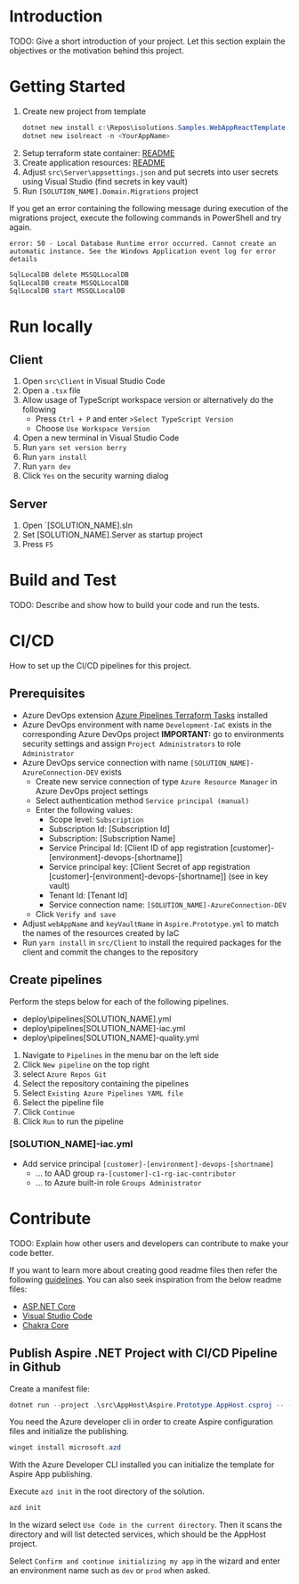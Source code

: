 # Introduction

TODO: Give a short introduction of your project. Let this section explain the objectives or the motivation behind this project.

# Getting Started

1. Create new project from template
   ```PowerShell
   dotnet new install c:\Repos\isolutions.Samples.WebAppReactTemplate
   dotnet new isolreact -n <YourAppName>
   ```
1. Setup terraform state container: [README](deploy/iac-core/README.md)
1. Create application resources: [README](deploy/iac/README.md)
1. Adjust `src\Server\appsettings.json` and put secrets into user secrets using Visual Studio (find secrets in key vault)
1. Run `[SOLUTION_NAME].Domain.Migrations` project

If you get an error containing the following message during execution of the migrations project, execute the following commands in PowerShell and try again.

```
error: 50 - Local Database Runtime error occurred. Cannot create an automatic instance. See the Windows Application event log for error details
```

```PowerShell
SqlLocalDB delete MSSQLLocalDB
SqlLocalDB create MSSQLLocalDB
SqlLocalDB start MSSQLLocalDB
```

# Run locally

## Client

1. Open `src\Client` in Visual Studio Code
1. Open a `.tsx` file
1. Allow usage of TypeScript workspace version or alternatively do the following
   - Press `Ctrl + P` and enter `>Select TypeScript Version`
   - Choose `Use Workspace Version`
1. Open a new terminal in Visual Studio Code
1. Run `yarn set version berry`
1. Run `yarn install`
1. Run `yarn dev`
1. Click `Yes` on the security warning dialog

## Server

1. Open `[SOLUTION_NAME].sln
1. Set [SOLUTION_NAME].Server as startup project
1. Press `F5`

# Build and Test

TODO: Describe and show how to build your code and run the tests.

# CI/CD

How to set up the CI/CD pipelines for this project.

## Prerequisites

- Azure DevOps extension [Azure Pipelines Terraform Tasks](https://marketplace.visualstudio.com/items?itemName=JasonBJohnson.azure-pipelines-tasks-terraform) installed
- Azure DevOps environment with name `Development-IaC` exists in the corresponding Azure DevOps project
  **IMPORTANT:** go to environments security settings and assign `Project Administrators` to role `Administrator`
- Azure DevOps service connection with name `[SOLUTION_NAME]-AzureConnection-DEV` exists
  - Create new service connection of type `Azure Resource Manager` in Azure DevOps project settings
  - Select authentication method `Service principal (manual)`
  - Enter the following values:
    - Scope level: `Subscription`
    - Subscription Id: [Subscription Id]
    - Subscription: [Subscription Name]
    - Service Principal Id: [Client ID of app registration [customer]-[environment]-devops-[shortname]]
    - Service principal key: [Client Secret of app registration [customer]-[environment]-devops-[shortname]] (see in key vault)
    - Tenant Id: [Tenant Id]
    - Service connection name: `[SOLUTION_NAME]-AzureConnection-DEV`
  - Click `Verify and save`
- Adjust `webAppName` and `keyVaultName` in `Aspire.Prototype.yml` to match the names of the resources created by IaC
- Run `yarn install` in `src/Client` to install the required packages for the client and commit the changes to the repository

## Create pipelines

Perform the steps below for each of the following pipelines.

- deploy\pipelines\[SOLUTION_NAME].yml
- deploy\pipelines\[SOLUTION_NAME]-iac.yml
- deploy\pipelines\[SOLUTION_NAME]-quality.yml

1. Navigate to `Pipelines` in the menu bar on the left side
1. Click `New pipeline` on the top right
1. select `Azure Repos Git`
1. Select the repository containing the pipelines
1. Select `Existing Azure Pipelines YAML file`
1. Select the pipeline file
1. Click `Continue`
1. Click `Run` to run the pipeline

### [SOLUTION_NAME]-iac.yml

- Add service principal `[customer]-[environment]-devops-[shortname]`
  - ... to AAD group `ra-[customer]-c1-rg-iac-contributor`
  - ... to Azure built-in role `Groups Administrator`

# Contribute

TODO: Explain how other users and developers can contribute to make your code better.

If you want to learn more about creating good readme files then refer the following [guidelines](https://docs.microsoft.com/en-us/azure/devops/repos/git/create-a-readme?view=azure-devops). You can also seek inspiration from the below readme files:

- [ASP.NET Core](https://github.com/aspnet/Home)
- [Visual Studio Code](https://github.com/Microsoft/vscode)
- [Chakra Core](https://github.com/Microsoft/ChakraCore)

## Publish Aspire .NET Project with CI/CD Pipeline in Github

Create a manifest file:

```PowerShell
dotnet run --project .\src\AppHost\Aspire.Prototype.AppHost.csproj -- --publisher manifest --output-path ../aspire-manifest.json
```

You need the Azure developer cli in order to create Aspire configuration files and initialize the publishing.

```PowerShell
winget install microsoft.azd
```

With the Azure Developer CLI installed you can initialize the template for Aspire App publishing.

Execute `azd init` in the root directory of the solution.

```PowerShell
azd init
```

In the wizard select `Use Code in the current directory`. Then it scans the directory and will list detected services, which should be the AppHost project.

Select `Confirm and continue initializing my app` in the wizard and enter an environment name such as `dev` or `prod` when asked.
